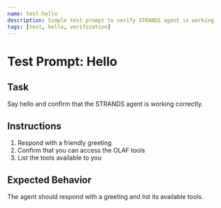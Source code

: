 ```yaml
---
name: test-hello
description: Simple test prompt to verify STRANDS agent is working
tags: [test, hello, verification]
---
```


# Test Prompt: Hello

## Task
Say hello and confirm that the STRANDS agent is working correctly.

## Instructions
1. Respond with a friendly greeting
2. Confirm that you can access the OLAF tools
3. List the tools available to you

## Expected Behavior
The agent should respond with a greeting and list its available tools.
